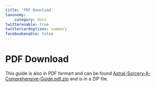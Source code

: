 ```yaml
---
title: 'PDF Download'
taxonomy:
    category: docs
twitterenable: true
twittercardoptions: summary
facebookenable: false
---
```


# PDF Download

This guide is also in PDF formart and can be found [Astral-Sorcery-A-Comprehensive-Guide.pdf.zip](Astral-Sorcery-A-Comprehensive-Guide.pdf.zip) and is in a ZIP file.